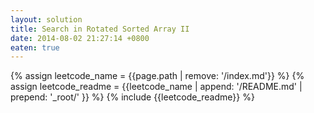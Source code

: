 ```yaml
---
layout: solution
title: Search in Rotated Sorted Array II
date: 2014-08-02 21:27:14 +0800
eaten: true
---
```

{% assign leetcode_name = {{page.path | remove: '/index.md'}}  %}
{% assign leetcode_readme = {{leetcode_name | append: '/README.md' | prepend: '_root/' }}  %}
{% include {{leetcode_readme}} %}
